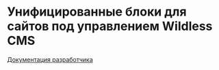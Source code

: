 # Унифицированные блоки для сайтов под управлением Wildless CMS

[Документация разработчика](./DEVDOC.md)
